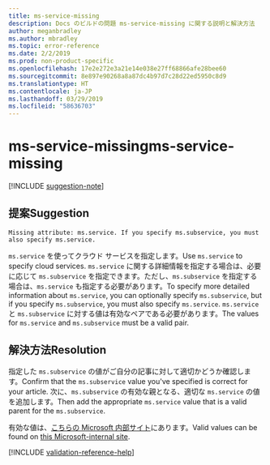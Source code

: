 ```yaml
---
title: ms-service-missing
description: Docs のビルドの問題 ms-service-missing に関する説明と解決方法
author: meganbradley
ms.author: mbradley
ms.topic: error-reference
ms.date: 2/2/2019
ms.prod: non-product-specific
ms.openlocfilehash: 17e2e272e3a21e14e038e27ff68866afe28bee60
ms.sourcegitcommit: 8e897e90268a8a87dc4b97d7c28d22ed5950c8d9
ms.translationtype: HT
ms.contentlocale: ja-JP
ms.lasthandoff: 03/29/2019
ms.locfileid: "58636703"
---
```

# <a name="ms-service-missing"></a><span data-ttu-id="e7645-103">ms-service-missing</span><span class="sxs-lookup"><span data-stu-id="e7645-103">ms-service-missing</span></span>

[!INCLUDE [suggestion-note](includes/suggestion-note.md)]

## <a name="suggestion"></a><span data-ttu-id="e7645-104">提案</span><span class="sxs-lookup"><span data-stu-id="e7645-104">Suggestion</span></span>

`Missing attribute: ms.service. If you specify ms.subservice, you must also specify ms.service.`

<span data-ttu-id="e7645-105">`ms.service` を使ってクラウド サービスを指定します。</span><span class="sxs-lookup"><span data-stu-id="e7645-105">Use `ms.service` to specify cloud services.</span></span> <span data-ttu-id="e7645-106">`ms.service` に関する詳細情報を指定する場合は、必要に応じて `ms.subservice` を指定できます。ただし、`ms.subservice` を指定する場合は、`ms.service` も指定する必要があります。</span><span class="sxs-lookup"><span data-stu-id="e7645-106">To specify more detailed information about `ms.service`, you can optionally specify `ms.subservice`, but if you specify `ms.subservice`, you must also specify `ms.service`.</span></span> <span data-ttu-id="e7645-107">`ms.service` と `ms.subservice` に対する値は有効なペアである必要があります。</span><span class="sxs-lookup"><span data-stu-id="e7645-107">The values for `ms.service` and `ms.subservice` must be a valid pair.</span></span>

## <a name="resolution"></a><span data-ttu-id="e7645-108">解決方法</span><span class="sxs-lookup"><span data-stu-id="e7645-108">Resolution</span></span>

<span data-ttu-id="e7645-109">指定した `ms.subservice` の値がご自分の記事に対して適切かどうか確認します。</span><span class="sxs-lookup"><span data-stu-id="e7645-109">Confirm that the `ms.subservice` value you've specified is correct for your article.</span></span> <span data-ttu-id="e7645-110">次に、`ms.subservice` の有効な親となる、適切な `ms.service` の値を追加します。</span><span class="sxs-lookup"><span data-stu-id="e7645-110">Then add the appropriate `ms.service` value that is a valid parent for the `ms.subservice`.</span></span>

<span data-ttu-id="e7645-111">有効な値は、[こちらの Microsoft 内部サイト](https://docsmetadatatool.azurewebsites.net/allowlists)にあります。</span><span class="sxs-lookup"><span data-stu-id="e7645-111">Valid values can be found on [this Microsoft-internal site](https://docsmetadatatool.azurewebsites.net/allowlists).</span></span>

<!--make sure to add this file to your includes folder and verify the path-->
[!INCLUDE [validation-reference-help](includes/validation-reference-help.md)]
